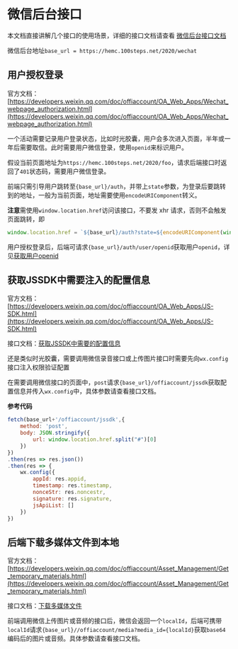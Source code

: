 # 微信后台接口

本文档直接讲解几个接口的使用场景，详细的接口文档请查看 [微信后台接口文档](https://github.com/BBT-Tech/wechat/blob/master/docs/%E6%8E%A5%E5%8F%A3%E6%96%87%E6%A1%A3.md)

微信后台地址`base_url = https://hemc.100steps.net/2020/wechat`

## 用户授权登录

官方文档：[https://developers.weixin.qq.com/doc/offiaccount/OA_Web_Apps/Wechat_webpage_authorization.html](https://developers.weixin.qq.com/doc/offiaccount/OA_Web_Apps/Wechat_webpage_authorization.html)

一个活动需要记录用户登录状态，比如时光胶囊，用户会多次进入页面，半年或一年后需要取信。此时需要用户微信登录，使用`openid`来标识用户。



假设当前页面地址为`https://hemc.100steps.net/2020/foo`，请求后端接口时返回了`401`状态码，需要用户微信登录。

前端只需引导用户跳转至`{base_url}/auth`，并带上`state`参数，为登录后要跳转到的地址，一般为当前页面，地址需要使用`encodeURIComponent`转义。

**注意**需使用`window.location.href`访问该接口，不要发 xhr 请求，否则不会触发页面跳转，即

```javascript
window.location.href = `${base_url}/auth?state=${encodeURIComponent(window.location.href)}`
```

用户授权登录后，后端可请求`{base_url}/auth/user/openid`获取用户`openid`，详见[获取用户openid](https://github.com/BBT-Tech/wechat/blob/master/docs/%E6%8E%A5%E5%8F%A3%E6%96%87%E6%A1%A3.md#u1-%E8%8E%B7%E5%8F%96%E7%94%A8%E6%88%B7openid)



## 获取JSSDK中需要注入的配置信息

官方文档：[https://developers.weixin.qq.com/doc/offiaccount/OA_Web_Apps/JS-SDK.html](https://developers.weixin.qq.com/doc/offiaccount/OA_Web_Apps/JS-SDK.html)

接口文档：[获取JSSDK中需要的配置信息](https://github.com/BBT-Tech/wechat/blob/master/docs/%E6%8E%A5%E5%8F%A3%E6%96%87%E6%A1%A3.md#o1-%E8%8E%B7%E5%8F%96-jssdk-%E4%B8%AD%E9%9C%80%E8%A6%81%E7%9A%84%E9%85%8D%E7%BD%AE%E4%BF%A1%E6%81%AF)

还是类似时光胶囊，需要调用微信录音接口或上传图片接口时需要先向`wx.config`接口注入权限验证配置



在需要调用微信接口的页面中，`post`请求`{base_url}/offiaccount/jssdk`获取配置信息并传入`wx.config`中，具体参数请查看接口文档。

**参考代码**

```javascript
fetch(base_url+'/offiaccount/jssdk',{
    method: 'post',
    body: JSON.stringify({ 
        url: window.location.href.split("#")[0] 
    })
})
.then(res => res.json())
.then(res => {
    wx.config({
        appId: res.appid,
        timestamp: res.timestamp,
        nonceStr: res.noncestr,
        signature: res.signature,
        jsApiList: []
    })
})
```



## 后端下载多媒体文件到本地

官方文档：[https://developers.weixin.qq.com/doc/offiaccount/Asset_Management/Get_temporary_materials.html](https://developers.weixin.qq.com/doc/offiaccount/Asset_Management/Get_temporary_materials.html)

接口文档：[下载多媒体文件](https://github.com/BBT-Tech/wechat/blob/master/docs/%E6%8E%A5%E5%8F%A3%E6%96%87%E6%A1%A3.md#o2-%E4%B8%8B%E8%BD%BD%E5%A4%9A%E5%AA%92%E4%BD%93%E6%96%87%E4%BB%B6)

前端调用微信上传图片或音频的接口后，微信会返回一个`localId`，后端可携带`localId`请求`{base_url}//offiaccount/media?media_id={localId}`获取`base64`编码后的图片或音频。具体参数请查看接口文档。